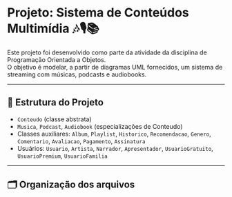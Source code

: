 # Projeto: Sistema de Conteúdos Multimídia 🎶🎙️📚

Este projeto foi desenvolvido como parte da atividade da disciplina de Programação Orientada a Objetos.  
O objetivo é modelar, a partir de diagramas UML fornecidos, um sistema de streaming com músicas, podcasts e audiobooks.

---

## 📌 Estrutura do Projeto

- `Conteudo` (classe abstrata)  
- `Musica`, `Podcast`, `Audiobook` (especializações de Conteudo)  
- Classes auxiliares: `Album`, `Playlist`, `Historico`, `Recomendacao`, `Genero`, `Comentario`, `Avaliacao`, `Pagamento`, `Assinatura`  
- Usuários: `Usuario`, `Artista`, `Narrador`, `Apresentador`, `UsuarioGratuito`, `UsuarioPremium`, `UsuarioFamilia`

---

## 🗂️ Organização dos arquivos

